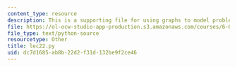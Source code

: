 ```yaml
---
content_type: resource
description: This is a supporting file for using graphs to model problems, part 2.
file: https://ol-ocw-studio-app-production.s3.amazonaws.com/courses/6-00sc-introduction-to-computer-science-and-programming-spring-2011/dc7d1685ab8b22d2f31d132be9f2ce46_lec22.py
file_type: text/python-source
resourcetype: Other
title: lec22.py
uid: dc7d1685-ab8b-22d2-f31d-132be9f2ce46
---
```

